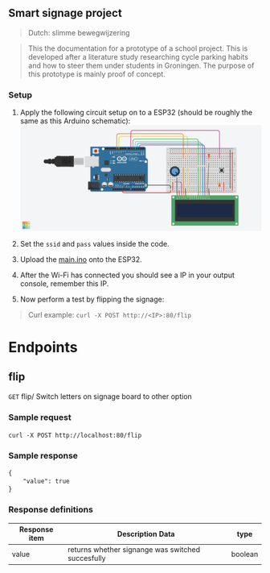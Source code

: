 ## Smart signage project
> Dutch: slimme bewegwijzering

> This the documentation for a prototype of a school project. This is developed after a literature study researching cycle parking habits and how to steer them under students in Groningen. The purpose of this prototype is mainly proof of concept.

### Setup
1. Apply the following circuit setup on to a ESP32 (should be roughly the same as this Arduino schematic):
![Arduino schematic circuit](./Arduino_schematic_circuit.jpeg)

2. Set the `ssid` and `pass` values inside the code.

3. Upload the [main.ino](./main.ino) onto the ESP32.

4. After the Wi-Fi has connected you should see a IP in your output console, remember this IP.

5. Now perform a test by flipping the signage: 
> Curl example: 
`curl -X POST http://<IP>:80/flip`


# Endpoints
## flip

`GET` flip/
Switch letters on signage board to other option
### Sample request
`curl -X POST http://localhost:80/flip`
### Sample response
```
{
    "value": true
}
```
### Response definitions
Response item | Description	Data | type
---------------|---------------|---------------
value | returns whether signange was switched succesfully | boolean



